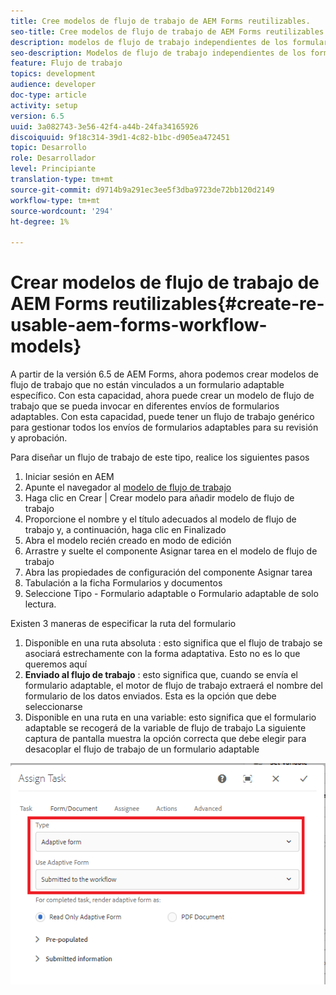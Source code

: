 ```yaml
---
title: Cree modelos de flujo de trabajo de AEM Forms reutilizables.
seo-title: Cree modelos de flujo de trabajo de AEM Forms reutilizables.
description: modelos de flujo de trabajo independientes de los formularios adaptables.
seo-description: Modelos de flujo de trabajo independientes de los formularios adaptables.
feature: Flujo de trabajo
topics: development
audience: developer
doc-type: article
activity: setup
version: 6.5
uuid: 3a082743-3e56-42f4-a44b-24fa34165926
discoiquuid: 9f18c314-39d1-4c82-b1bc-d905ea472451
topic: Desarrollo
role: Desarrollador
level: Principiante
translation-type: tm+mt
source-git-commit: d9714b9a291ec3ee5f3dba9723de72bb120d2149
workflow-type: tm+mt
source-wordcount: '294'
ht-degree: 1%

---
```



# Crear modelos de flujo de trabajo de AEM Forms reutilizables{#create-re-usable-aem-forms-workflow-models}

A partir de la versión 6.5 de AEM Forms, ahora podemos crear modelos de flujo de trabajo que no están vinculados a un formulario adaptable específico. Con esta capacidad, ahora puede crear un modelo de flujo de trabajo que se pueda invocar en diferentes envíos de formularios adaptables. Con esta capacidad, puede tener un flujo de trabajo genérico para gestionar todos los envíos de formularios adaptables para su revisión y aprobación.

Para diseñar un flujo de trabajo de este tipo, realice los siguientes pasos

1. Iniciar sesión en AEM
1. Apunte el navegador al [modelo de flujo de trabajo](http://localhost:4502/libs/cq/workflow/admin/console/content/models.html)
1. Haga clic en Crear | Crear modelo para añadir modelo de flujo de trabajo
1. Proporcione el nombre y el título adecuados al modelo de flujo de trabajo y, a continuación, haga clic en Finalizado
1. Abra el modelo recién creado en modo de edición
1. Arrastre y suelte el componente Asignar tarea en el modelo de flujo de trabajo
1. Abra las propiedades de configuración del componente Asignar tarea
1. Tabulación a la ficha Formularios y documentos
1. Seleccione Tipo - Formulario adaptable o Formulario adaptable de solo lectura.

Existen 3 maneras de especificar la ruta del formulario

1. Disponible en una ruta absoluta : esto significa que el flujo de trabajo se asociará estrechamente con la forma adaptativa. Esto no es lo que queremos aquí
1. **Enviado al flujo de trabajo** : esto significa que, cuando se envía el formulario adaptable, el motor de flujo de trabajo extraerá el nombre del formulario de los datos enviados. Esta es la opción que debe seleccionarse
1. Disponible en una ruta en una variable: esto significa que el formulario adaptable se recogerá de la variable de flujo de trabajo
La siguiente captura de pantalla muestra la opción correcta que debe elegir para desacoplar el flujo de trabajo de un formulario adaptable

![modelo de flujo de trabajo](assets/workflomodel.PNG)